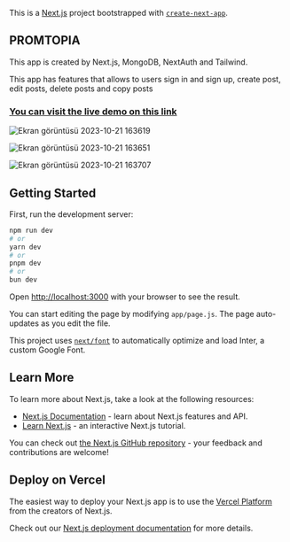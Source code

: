 This is a [Next.js](https://nextjs.org/) project bootstrapped with [`create-next-app`](https://github.com/vercel/next.js/tree/canary/packages/create-next-app).
## PROMTOPIA

This app is created by Next.js, MongoDB, NextAuth and Tailwind. 

This app has features that allows to users sign in and sign up, create post, edit posts, delete posts and copy posts

### [You can visit the live demo on this link](https://www.promtopia.vercel.app)

![Ekran görüntüsü 2023-10-21 163619](https://github.com/murathanje/Next.js/assets/96828156/5dbadc83-f03b-4f86-a4be-ccefe12fa957)

![Ekran görüntüsü 2023-10-21 163651](https://github.com/murathanje/Next.js/assets/96828156/b8debb59-3061-4578-91c7-4ec03a7f6737)


![Ekran görüntüsü 2023-10-21 163707](https://github.com/murathanje/Next.js/assets/96828156/4fd64aad-cdaa-434f-ba89-8ccae29a5c6d)


## Getting Started

First, run the development server:

```bash
npm run dev
# or
yarn dev
# or
pnpm dev
# or
bun dev
```

Open [http://localhost:3000](http://localhost:3000) with your browser to see the result.

You can start editing the page by modifying `app/page.js`. The page auto-updates as you edit the file.

This project uses [`next/font`](https://nextjs.org/docs/basic-features/font-optimization) to automatically optimize and load Inter, a custom Google Font.

## Learn More

To learn more about Next.js, take a look at the following resources:

- [Next.js Documentation](https://nextjs.org/docs) - learn about Next.js features and API.
- [Learn Next.js](https://nextjs.org/learn) - an interactive Next.js tutorial.

You can check out [the Next.js GitHub repository](https://github.com/vercel/next.js/) - your feedback and contributions are welcome!

## Deploy on Vercel

The easiest way to deploy your Next.js app is to use the [Vercel Platform](https://vercel.com/new?utm_medium=default-template&filter=next.js&utm_source=create-next-app&utm_campaign=create-next-app-readme) from the creators of Next.js.

Check out our [Next.js deployment documentation](https://nextjs.org/docs/deployment) for more details.
